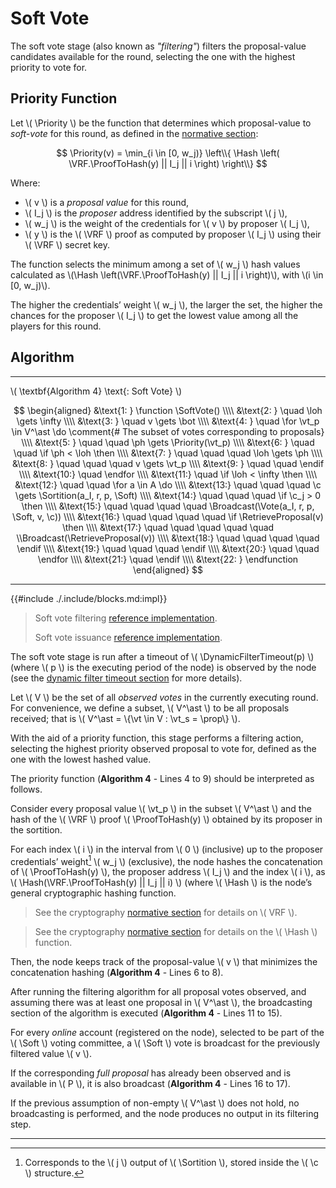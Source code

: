 $$
\newcommand \Priority {\mathrm{Priority}}
\newcommand \VRF {\mathrm{VRF}}
\newcommand \ProofToHash {\mathrm{ProofToHash}}
\newcommand \SoftVote {\mathrm{SoftVote}}
\newcommand \Hash {\mathrm{Hash}}
\newcommand \Sortition {\mathrm{Sortition}}
\newcommand \Broadcast {\mathrm{Broadcast}}
\newcommand \RetrieveProposal {\mathrm{RetrieveProposal}}
\newcommand \DynamicFilterTimeout {\mathrm{DynamicFilterTimeout}}
\newcommand \Soft {\mathit{soft}}
\newcommand \Vote {\mathrm{Vote}}
\newcommand \function {\textbf{function }}
\newcommand \endfunction {\textbf{end function}}
\newcommand \if {\textbf{if }}
\newcommand \then {\textbf{ then}}
\newcommand \endif {\textbf{end if}}
\newcommand \for {\textbf{for }}
\newcommand \do {\textbf{ do}}
\newcommand \endfor {\textbf{end for}}
\newcommand \comment {\qquad \small \textsf}
\newcommand \loh {\mathit{lowestObservedHash}}
\newcommand \vt {\mathit{vote}}
\newcommand \ph {\mathit{priorityHash}}
\newcommand \c {\mathit{credentials}}
\newcommand \prop {\mathit{proposal}}
$$

# Soft Vote

The soft vote stage (also known as _"filtering"_) filters the proposal-value candidates 
available for the round, selecting the one with the highest priority to vote for.

## Priority Function

Let \\( \Priority \\) be the function that determines which proposal-value to
_soft-vote_ for this round, as defined in the [normative section](./abft-player-state.md#special-values):

<!-- TODO: Replace with anchored include once the normative section is merged -->
$$
\Priority(v) = \min_{i \in [0, w_j)} \left\\{ \Hash \left( \VRF.\ProofToHash(y) || I_j || i \right) \right\\}
$$

Where:

- \\( v \\) is a _proposal value_ for this round,
- \\( I_j \\) is the _proposer_ address identified by the subscript \\( j \\),
- \\( w_j \\) is the weight of the credentials for \\( v \\) by proposer \\( I_j \\),
- \\( y \\) is the \\( \VRF \\) proof as computed by proposer \\( I_j \\) using
their \\( \VRF \\) secret key.

The function selects the minimum among a set of \\( w_j \\) hash values calculated
as \\(\Hash \left(\VRF.\ProofToHash(y) || I_j || i \right)\\), with \\(i \in [0, w_j)\\).

The higher the credentials’ weight \\( w_j \\), the larger the set, the higher the
chances for the proposer \\( I_j \\) to get the lowest value among all the players
for this round.

## Algorithm

---

\\( \textbf{Algorithm 4} \text{: Soft Vote} \\)

$$
\begin{aligned}
&\text{1: } \function \SoftVote() \\\\
&\text{2: } \quad \loh \gets \infty \\\\
&\text{3: } \quad v \gets \bot \\\\
&\text{4: } \quad \for \vt_p \in V^\ast \do \comment{# The subset of votes corresponding to proposals} \\\\
&\text{5: } \quad \quad \ph \gets \Priority(\vt_p)  \\\\
&\text{6: } \quad \quad \if \ph < \loh \then \\\\
&\text{7: } \quad \quad \quad \loh \gets \ph \\\\
&\text{8: } \quad \quad \quad v \gets \vt_p \\\\
&\text{9: } \quad \quad \endif \\\\
&\text{10:} \quad \endfor \\\\
&\text{11:} \quad \if \loh < \infty \then \\\\
&\text{12:} \quad \quad \for a \in A \do \\\\
&\text{13:} \quad \quad \quad \c \gets \Sortition(a_I, r, p, \Soft) \\\\
&\text{14:} \quad \quad \quad \if \c_j > 0 \then \\\\
&\text{15:} \quad \quad \quad \quad \Broadcast(\Vote(a_I, r, p, \Soft, v, \c)) \\\\
&\text{16:} \quad \quad \quad \quad \if \RetrieveProposal(v) \then \\\\
&\text{17:} \quad \quad \quad \quad \quad \\Broadcast(\RetrieveProposal(v)) \\\\
&\text{18:} \quad \quad \quad \quad \endif \\\\
&\text{19:} \quad \quad \quad \endif \\\\
&\text{20:} \quad \quad \endfor \\\\
&\text{21:} \quad \endif \\\\
&\text{22: } \endfunction
\end{aligned}
$$

---

{{#include ./.include/blocks.md:impl}}
> Soft vote filtering [reference implementation](https://github.com/algoradam/go-algorand/blob/master/data/committee/credential.go#L160C1-L187C2).
>
> Soft vote issuance [reference implementation](https://github.com/algorand/go-algorand/blob/df0613a04432494d0f437433dd1efd02481db838/agreement/player.go#L170-L206).

The soft vote stage is run after a timeout of \\( \DynamicFilterTimeout(p) \\)
(where \\( p \\) is the executing period of the node) is observed by the node (see
the [dynamic filter timeout section](./abft-nn-dynamic-filter-timeout.md) for more
details).

Let \\( V \\) be the set of all _observed votes_ in the currently executing round.
For convenience, we define a subset, \\( V^\ast \\) to be all proposals received;
that is \\( V^\ast = \\{\vt \in V : \vt_s = \prop\\} \\).

With the aid of a priority function, this stage performs a filtering action, selecting
the highest priority observed proposal to vote for, defined as the one with the
lowest hashed value.

The priority function (**Algorithm 4** - Lines 4 to 9) should be interpreted as
follows.

Consider every proposal value \\( \vt_p \\) in the subset \\( V^\ast \\)
and the hash of the \\( \VRF \\) proof \\( \ProofToHash(y) \\) obtained by its proposer
in the sortition.

For each index \\( i \\) in the interval from \\( 0 \\) (inclusive) up to the proposer
credentials’ weight[^1] \\( w_j \\) (exclusive), the node hashes the concatenation
of \\( \ProofToHash(y) \\), the proposer address \\( I_j \\) and the index \\( i \\),
as \\( \Hash(\VRF.\ProofToHash(y) || I_j || i) \\) (where \\( \Hash \\) is the
node’s general cryptographic hashing function.

> See the cryptography [normative section](./crypto.md#verifiable-random-function)
> for details on \\( VRF \\).

> See the cryptography [normative section](./crypto.md#hash-functions) for details
> on the \\( \Hash \\) function.

Then, the node keeps track of the proposal-value \\( v \\) that minimizes the concatenation
hashing (**Algorithm 4** - Lines 6 to 8).

After running the filtering algorithm for all proposal votes observed, and assuming
there was at least one proposal in \\( V^\ast \\), the broadcasting section of the
algorithm is executed (**Algorithm 4** - Lines 11 to 15).

For every _online_ account (registered on the node), selected to be part of the
\\( \Soft \\) voting committee, a \\( \Soft \\) vote is broadcast for the previously
filtered value \\( v \\).

If the corresponding _full proposal_ has already been observed and is available
in \\( P \\), it is also broadcast (**Algorithm 4** - Lines 16 to 17).

If the previous assumption of non-empty \\( V^\ast \\) does not hold, no broadcasting
is performed, and the node produces no output in its filtering step.

---

[^1]: Corresponds to the \\( j \\) output of \\( \Sortition \\), stored inside the
\\( \c \\) structure.